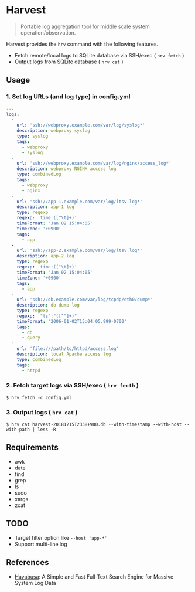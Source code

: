 # Harvest

> Portable log aggregation tool for middle scale system operation/observation.

Harvest provides the `hrv` command with the following features.

- Fetch remote/local logs to SQLite database via SSH/exec ( `hrv fetch` )
- Output logs from SQLite database ( `hrv cat` )

## Usage

### 1. Set log URLs (and log type) in config.yml

``` yaml
---
logs:
  -
    url: 'ssh://webproxy.example.com/var/log/syslog*'
    description: webproxy syslog
    type: syslog
    tags:
      - webproxy
      - syslog
  -
    url: 'ssh://webproxy.example.com/var/log/nginx/access_log*'
    description: webproxy NGINX access log
    type: combinedLog
    tags:
      - webproxy
      - nginx
  -
    url: 'ssh://app-1.example.com/var/log/ltsv.log*'
    description: app-1 log
    type: regexp
    regexp: 'time:([^\t]+)'
    timeFormat: 'Jan 02 15:04:05'
    timeZone: '+0900'
    tags:
      - app
  -
    url: 'ssh://app-2.example.com/var/log/ltsv.log*'
    description: app-2 log
    type: regexp
    regexp: 'time:([^\t]+)'
    timeFormat: 'Jan 02 15:04:05'
    timeZone: '+0900'
    tags:
      - app
  -
    url: 'ssh://db.example.com/var/log/tcpdp/eth0/dump*'
    description: db dump log
    type: regexp
    regexp: '"ts":"([^"]+)"'
    timeFormat: '2006-01-02T15:04:05.999-0700'
    tags:
      - db
      - query
  -
    url: 'file:///path/to/httpd/access.log'
    description: local Apache access log
    type: combinedLog
    tags:
      - httpd
```

### 2. Fetch target logs via SSH/exec ( `hrv fecth` )

``` console
$ hrv fetch -c config.yml
```

### 3. Output logs ( `hrv cat` )

``` console
$ hrv cat harvest-20181215T2338+900.db --with-timestamp --with-host --with-path | less -R
```

## Requirements

- awk
- date
- find
- grep
- ls
- sudo
- xargs
- zcat

## TODO

- Target filter option like `--host 'app-*'`
- Support multi-line log

## References

- [Hayabusa](https://github.com/hirolovesbeer/hayabusa): A Simple and Fast Full-Text Search Engine for Massive System Log Data
